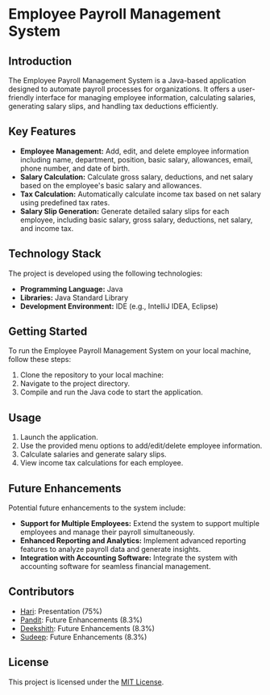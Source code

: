 # Employee Payroll Management System

## Introduction
The Employee Payroll Management System is a Java-based application designed to automate payroll processes for organizations. It offers a user-friendly interface for managing employee information, calculating salaries, generating salary slips, and handling tax deductions efficiently.

## Key Features
- **Employee Management:** Add, edit, and delete employee information including name, department, position, basic salary, allowances, email, phone number, and date of birth.
- **Salary Calculation:** Calculate gross salary, deductions, and net salary based on the employee's basic salary and allowances.
- **Tax Calculation:** Automatically calculate income tax based on net salary using predefined tax rates.
- **Salary Slip Generation:** Generate detailed salary slips for each employee, including basic salary, gross salary, deductions, net salary, and income tax.

## Technology Stack
The project is developed using the following technologies:
- **Programming Language:** Java
- **Libraries:** Java Standard Library
- **Development Environment:** IDE (e.g., IntelliJ IDEA, Eclipse)

## Getting Started
To run the Employee Payroll Management System on your local machine, follow these steps:
1. Clone the repository to your local machine:
2. Navigate to the project directory.
3. Compile and run the Java code to start the application.

## Usage
1. Launch the application.
2. Use the provided menu options to add/edit/delete employee information.
3. Calculate salaries and generate salary slips.
4. View income tax calculations for each employee.

## Future Enhancements
Potential future enhancements to the system include:
- **Support for Multiple Employees:** Extend the system to support multiple employees and manage their payroll simultaneously.
- **Enhanced Reporting and Analytics:** Implement advanced reporting features to analyze payroll data and generate insights.
- **Integration with Accounting Software:** Integrate the system with accounting software for seamless financial management.

## Contributors
- [Hari](https://github.com/hari): Presentation (75%)
- [Pandit](https://github.com/pandit): Future Enhancements (8.3%)
- [Deekshith](https://github.com/deekshith): Future Enhancements (8.3%)
- [Sudeep](https://github.com/sudeep): Future Enhancements (8.3%)

## License
This project is licensed under the [MIT License](LICENSE).


